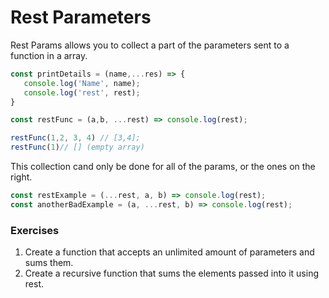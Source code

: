 # Rest Parameters

Rest Params allows you to collect a part of the parameters sent to a function in a array.

```javascript
const printDetails = (name,...res) => {
   console.log('Name', name);
   console.log('rest', rest);
}

const restFunc = (a,b, ...rest) => console.log(rest);

restFunc(1,2, 3, 4) // [3,4];
restFunc(1)// [] (empty array)
```
This collection cand only be done for all of the params, or the ones on the right.
```javascript
const restExample = (...rest, a, b) => console.log(rest);
const anotherBadExample = (a, ...rest, b) => console.log(rest);

```

### Exercises
1. Create a function that accepts an unlimited amount of parameters and sums them.
2. Create a recursive function that sums the elements passed into it using rest.


